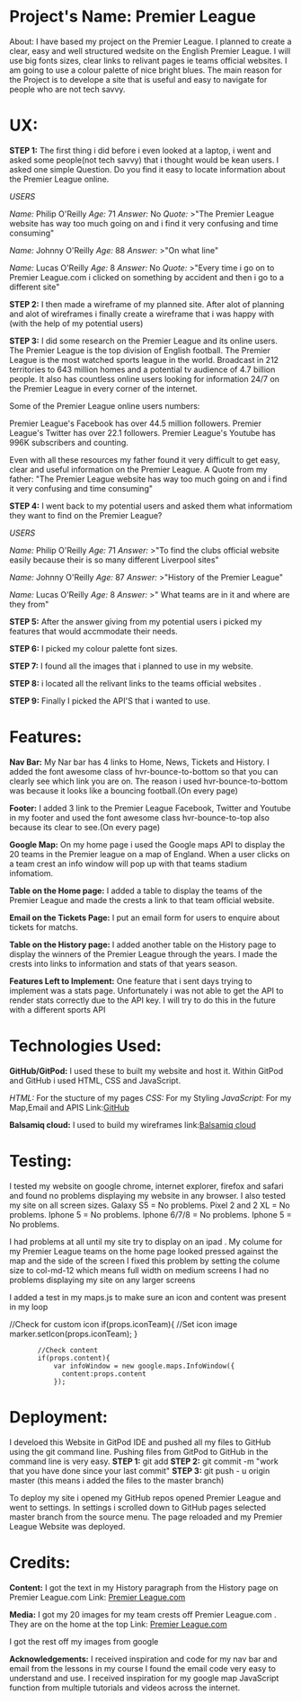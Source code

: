 # Project's Name: Premier League

About: I have based my project on the Premier League. I planned to create a clear, easy and well structured wedsite on the English Premier League.
I will use big fonts sizes, clear links to relivant pages ie teams official websites.  I am going to use a colour palette of nice bright blues.
The main reason for the Project is to develope a site that is useful and easy to navigate for people who are not tech savvy.

# UX:

**STEP 1:** The first thing i did before i even looked at a laptop, i went and asked some people(not tech savvy) that i thought would be kean users.
I asked one simple Question. Do you find it easy to locate information about the Premier League online.

*USERS*

*Name:* Philip O'Reilly *Age:* 71
*Answer:* No
*Quote:* >"The Premier League website has way too much going on and i find it very confusing and time consuming"

*Name:* Johnny O'Reilly *Age:* 88
*Answer:* >"On what line"

*Name:* Lucas O'Reilly *Age:* 8
*Answer:* No
*Quote:* >"Every time i go on to Premier League.com i clicked on something by accident and then i go to a different site"

**STEP 2:** I then made a wireframe of my planned site. After alot of planning and alot of  wireframes i finally create a 
wireframe that i was happy with (with the help of my potential users) 

**STEP 3:** I did some research on the Premier League and its online users.
The Premier League is the top division of English football. The Premier League is the most watched sports league in the world.
Broadcast in 212 territories to 643 million homes and a potential tv audience of 4.7 billion people.
It also has countless online users looking for information 24/7 on the Premier League in every corner of the internet.

Some of the Premier League online users numbers:

Premier League's Facebook has over 44.5 million followers.
Premier League's Twitter has over 22.1 followers.
Premier League's Youtube has 996K subscribers and counting.

Even with all these resources my father found it very difficult to get easy, clear and useful information on the Premier League.
A Quote from my father: "The Premier League website has way too much going on and i find it very confusing and time consuming"

**STEP 4:** I went back to my potential users and asked them what informatiom they want to find on the Premier League?

*USERS*

*Name:* Philip O'Reilly *Age:* 71
*Answer:* >"To find the clubs official website easily because their is so many different Liverpool sites"

*Name:* Johnny O'Reilly *Age:* 87
*Answer:* >"History of the Premier League"

*Name:* Lucas O'Reilly *Age:* 8
*Answer:* >" What teams are in it and where are they from" 

**STEP 5:** After the answer giving from my potential users i picked my features that would accmmodate their needs.

**STEP 6:** I picked my colour palette font sizes.

**STEP 7:** I found all the images that i planned to use in my website.

**STEP 8:** i located all the relivant links to the teams official websites .

**STEP 9:** Finally I picked the API'S that i wanted to use.



# Features:

**Nav Bar:** My Nar bar has 4 links to Home, News, Tickets and History.
I added the font awesome class of hvr-bounce-to-bottom so that you can clearly see which link you are on.
The reason i used hvr-bounce-to-bottom was because it looks like a bouncing football.(On every page)

**Footer:**  I added 3 link to the Premier League Facebook, Twitter and Youtube in my footer and used the font awesome 
class hvr-bounce-to-top also because its clear to see.(On every page)

**Google Map:** On my home page i used the Google maps API to display the 20 teams in the Premier league on a map of England.
When a user clicks on a team crest an info window will pop up with that teams stadium infomatiom.

**Table on the Home page:** I added a table to display the teams of the Premier League and made the crests a link to that 
team official website.

**Email on the Tickets Page:** I put an email form for users to enquire about tickets for matchs.

**Table on the History page:** I added another table on the History page to display the winners of the Premier League through the years.
I made the crests into links to information and stats of that years season.

**Features Left to Implement:** One feature that i sent days trying to implement was a stats page. Unfortunately i was not able to get the API 
to render stats correctly due to the API key. I will try to do this in the future with a different sports API

# Technologies Used:

 **GitHub/GitPod:** I used these to built my website and host it.
 Within GitPod and GitHub i used HTML, CSS and JavaScript.

 *HTML:* For the stucture of my pages
 *CSS:* For my Styling
 *JavaScript:* For my Map,Email and APIS
 Link:[GitHub](http://github.com)

 **Balsamiq cloud:** I used to build my wireframes
 link:[Balsamiq cloud](https://balsamiq.com)

# Testing:

I tested my website on google chrome, internet explorer, firefox and safari and found no problems displaying my website in any browser.
I also tested my site on all screen sizes.
Galaxy S5 = No problems.
Pixel 2 and 2 XL = No problems.
Iphone 5 = No problems.
Iphone 6/7/8  = No problems.
Iphone 5 = No problems.

I had problems at all until my site try to display on an ipad .
My colume for my Premier League teams on the home page looked pressed against the map and the side of the screen
I fixed this problem by setting the colume size to col-md-12 which means full width on medium screens
I had no problems displaying my site on any larger screens

I added a test in my maps.js to make sure an icon and content was present in my loop

 //Check for custom icon
           if(props.iconTeam){
           //Set icon image
               marker.setIcon(props.iconTeam);
           }

           //Check content
           if(props.content){
               var infoWindow = new google.maps.InfoWindow({
                 content:props.content
               });


# Deployment:

I develoed this Website in GitPod IDE and pushed all my files to GitHub using the git command line.
Pushing files from GitPod to GitHub in the command line is very easy.
**STEP 1:** git add
**STEP 2:** git commit -m "work that you have done since your last commit"
**STEP 3:** git push - u origin master (this means i added the files to the master branch)

To deploy my site i opened my GitHub repos opened Premier League and went to settings.
In settings i scrolled down to GitHub pages selected master branch from the source menu.
The page reloaded and my Premier League Website was deployed.

# Credits:

**Content:**
I got the text in my History paragraph from the History page on Premier League.com
Link: [Premier League.com](https://www.premierleague.com/history)

**Media:**
I got my 20 images for my team crests off Premier League.com . They are on the home at the top
Link: [Premier League.com](https://www.premierleague.com)

I got the rest off my images from google

**Acknowledgements:**
I received inspiration and code for my nav bar and email  from the lessons in my course
I found the email code very easy to understand and use. 
I received inspiration for my google map JavaScript function from multiple tutorials and videos across the internet.